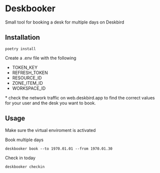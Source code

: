 # Deskbooker

Small tool for booking a desk for multiple days on Deskbird

## Installation


```console
poetry install
```

Create a .env file with the following

- TOKEN_KEY
- REFRESH_TOKEN
- RESOURCE_ID
- ZONE_ITEM_ID
- WORKSPACE_ID

\* check the network traffic on web.deskbird.app to find the correct values for your user and the desk you want to book.

## Usage

Make sure the virtual enviroment is activated

Book multiple days
```console
deskbooker book --to 1970.01.01 --from 1970.01.30
```

Check in today
```console
deskbooker checkin
```